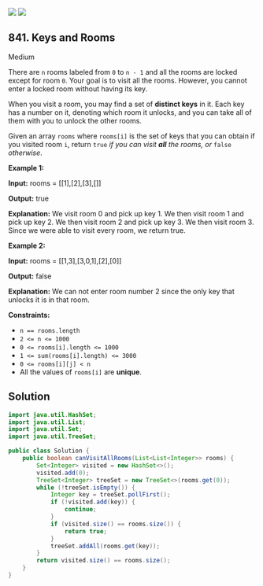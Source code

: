 [![](https://img.shields.io/github/stars/javadev/LeetCode-in-Java?label=Stars&style=flat-square)](https://github.com/javadev/LeetCode-in-Java)
[![](https://img.shields.io/github/forks/javadev/LeetCode-in-Java?label=Fork%20me%20on%20GitHub%20&style=flat-square)](https://github.com/javadev/LeetCode-in-Java/fork)

## 841\. Keys and Rooms

Medium

There are `n` rooms labeled from `0` to `n - 1` and all the rooms are locked except for room `0`. Your goal is to visit all the rooms. However, you cannot enter a locked room without having its key.

When you visit a room, you may find a set of **distinct keys** in it. Each key has a number on it, denoting which room it unlocks, and you can take all of them with you to unlock the other rooms.

Given an array `rooms` where `rooms[i]` is the set of keys that you can obtain if you visited room `i`, return `true` _if you can visit **all** the rooms, or_ `false` _otherwise_.

**Example 1:**

**Input:** rooms = \[\[1],[2],[3],[]]

**Output:** true

**Explanation:** We visit room 0 and pick up key 1. We then visit room 1 and pick up key 2. We then visit room 2 and pick up key 3. We then visit room 3. Since we were able to visit every room, we return true.

**Example 2:**

**Input:** rooms = \[\[1,3],[3,0,1],[2],[0]]

**Output:** false

**Explanation:** We can not enter room number 2 since the only key that unlocks it is in that room.

**Constraints:**

*   `n == rooms.length`
*   `2 <= n <= 1000`
*   `0 <= rooms[i].length <= 1000`
*   `1 <= sum(rooms[i].length) <= 3000`
*   `0 <= rooms[i][j] < n`
*   All the values of `rooms[i]` are **unique**.

## Solution

```java
import java.util.HashSet;
import java.util.List;
import java.util.Set;
import java.util.TreeSet;

public class Solution {
    public boolean canVisitAllRooms(List<List<Integer>> rooms) {
        Set<Integer> visited = new HashSet<>();
        visited.add(0);
        TreeSet<Integer> treeSet = new TreeSet<>(rooms.get(0));
        while (!treeSet.isEmpty()) {
            Integer key = treeSet.pollFirst();
            if (!visited.add(key)) {
                continue;
            }
            if (visited.size() == rooms.size()) {
                return true;
            }
            treeSet.addAll(rooms.get(key));
        }
        return visited.size() == rooms.size();
    }
}
```